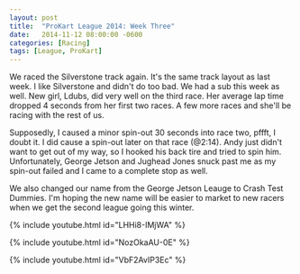 ```yaml
---
layout: post
title:  "ProKart League 2014: Week Three"
date:   2014-11-12 08:00:00 -0600
categories: [Racing]
tags: [League, ProKart]
---
```


We raced the Silverstone track again. It's the same track layout as last week. I like Silverstone and didn't do too bad. We had a sub this week as well. New girl, Ldubs, did very well on the third race. Her average lap time dropped 4 seconds from her first two races. A few more races and she'll be racing with the rest of us.

Supposedly, I caused a minor spin-out 30 seconds into race two, pffft, I doubt it. I did cause a spin-out later on that race (@2:14). Andy just didn't want to get out of my way, so I hooked his back tire and tried to spin him. Unfortunately, George Jetson and Jughead Jones snuck past me as my spin-out failed and I came to a complete stop as well.

We also changed our name from the George Jetson Leauge to Crash Test Dummies. I'm hoping the new name will be easier to market to new racers when we get the second league going this winter.

{% include youtube.html id="LHHi8-IMjWA" %}

{% include youtube.html id="NozOkaAU-0E" %}

{% include youtube.html id="VbF2AvIP3Ec" %}
